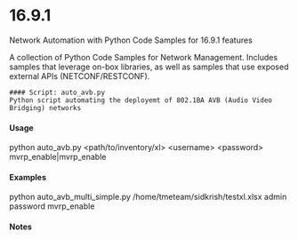 # 16.9.1
Network Automation with Python Code Samples for 16.9.1 features 

A collection of Python Code Samples for Network Management. Includes samples that leverage on-box libraries, as well as samples that use exposed external APIs (NETCONF/RESTCONF).

```
#### Script: auto_avb.py
Python script automating the deployemt of 802.1BA AVB (Audio Video Bridging) networks 
```

#### Usage
python auto_avb.py <path/to/inventory/xl> \<username\> \<password\> mvrp_enable|mvrp_enable

#### Examples 
python auto_avb_multi_simple.py /home/tmeteam/sidkrish/testxl.xlsx admin password mvrp_enable

#### Notes
